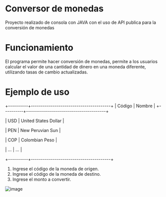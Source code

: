 # Conversor de monedas
Proyecto realizado de consola con JAVA con el uso de API publica para la conversión de monedas 
# Funcionamiento
El programa permite hacer conversión de monedas, permite a los usuarios calcular el valor de una cantidad de dinero en una moneda diferente, utilizando tasas de cambio actualizadas.

# Ejemplo de uso

+----------+----------------------------------------+
| Código   | Nombre                                 |
+----------+----------------------------------------+

| USD      | United States Dollar                   |

| PEN      | New Peruvian Sun                       |

| COP      | Colombian Peso                         |

| ...      | ...                                    |

+----------+----------------------------------------+
1. Ingrese el código de la moneda de origen.
2. Ingrese el código de la moneda de destino.
3. Ingrese el monto a convertir.

![image](https://github.com/user-attachments/assets/4c00ffa3-1236-48e7-bbf5-c6fed6f84881)
